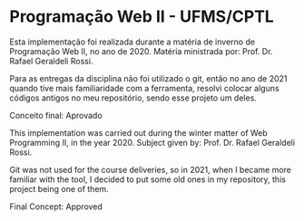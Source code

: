 # Programação Web II - UFMS/CPTL
Esta implementação foi realizada durante a matéria de inverno de Programação Web II, no ano de 2020.
Matéria ministrada por: Prof. Dr. Rafael Geraldeli Rossi.

Para as entregas da disciplina não foi utilizado o git, então no ano de 2021 quando tive mais familiaridade com a ferramenta, resolvi colocar alguns códigos antigos no meu repositório, sendo esse projeto um deles. 

Conceito final: Aprovado


This implementation was carried out during the winter matter of Web Programming II, in the year 2020.
Subject given by: Prof. Dr. Rafael Geraldeli Rossi.

Git was not used for the course deliveries, so in 2021, when I became more familiar with the tool, I decided to put some old ones in my repository, this project being one of them.

Final Concept: Approved
